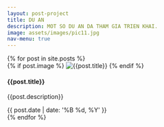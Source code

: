 ```yaml
---
layout: post-project
title: DU AN
description: MOT SO DU AN DA THAM GIA TRIEN KHAI.
image: assets/images/pic11.jpg
nav-menu: true
---
```

<div id="container">
<div id="grid" data-columns class="cols">
    {% for post in site.posts %}
    <div class="box" style="background-color:#{{post.color}}">
       {% if post.image %}
          <img class="feat-image" src="{{site.baseurl}}/assets/images/thumbs/{{ post.title }}/{{ post.image }}" alt="{{post.title}}">		  
       {% endif %}
          <div class="container">
            <h4>{{post.title}}</h4>
            <p>{{post.description}}</p>
             <div class="action">{{ post.date | date: '%B %d, %Y' }}<a href="{{post.url | prepend: site.baseurl}}"><i class="fa fa-arrow-right" aria-hidden="true"></i></a></div> 
        </div>   
    </div>
   {% endfor %}

</div>
</div>

<script src="{{site.baseurl}}/js/salvattore.min.js"></script>